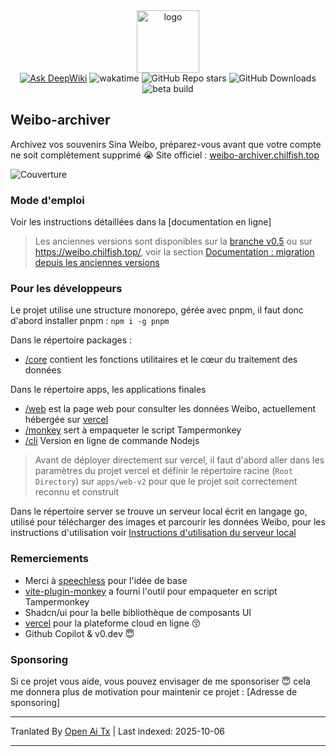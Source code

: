 <div align="center">
  <img
    alt="logo"
    width="100"
    src="https://p.chilfish.top/weibo/icon.webp"
  />

  <div>
    <a href="https://deepwiki.com/Chilfish/Weibo-archiver"><img src="https://deepwiki.com/badge.svg" alt="Ask DeepWiki"></a>
    <img src="https://wakatime.com/badge/user/0842a71f-c026-4b09-8aa0-f8398b4c3423/project/3416f224-f0dc-4b08-805c-af30dbd396b2.svg" alt="wakatime">
    <img alt="GitHub Repo stars" src="https://img.shields.io/github/stars/chilfish/weibo-archiver">
    <img alt="GitHub Downloads" src="https://img.shields.io/github/downloads/chilfish/weibo-archiver/total">
    <img alt="beta build" src="https://github.com/Chilfish/Weibo-archiver/actions/workflows/beta-build.yml/badge.svg">
  </div>
</div>

## Weibo-archiver

Archivez vos souvenirs Sina Weibo, préparez-vous avant que votre compte ne soit complètement supprimé 😭 Site officiel : [weibo-archiver.chilfish.top](https://weibo-archiver.chilfish.top)

![Couverture](https://p.chilfish.top/weibo/cover.webp)

### Mode d'emploi

Voir les instructions détaillées dans la [documentation en ligne]

> Les anciennes versions sont disponibles sur la [branche v0.5](https://github.com/Chilfish/Weibo-archiver/tree/v0.5) ou sur https://weibo.chilfish.top/, voir la section [Documentation : migration depuis les anciennes versions](https://weibo-archiver.chilfish.top/docs/intro.html#从旧版本迁移)

### Pour les développeurs

Le projet utilise une structure monorepo, gérée avec pnpm, il faut donc d'abord installer pnpm : `npm i -g pnpm`

Dans le répertoire packages :

- [/core](packages/core/) contient les fonctions utilitaires et le cœur du traitement des données

Dans le répertoire apps, les applications finales

- [/web](apps/web-v2/) est la page web pour consulter les données Weibo, actuellement hébergée sur [vercel]
- [/monkey](apps/monkey/) sert à empaqueter le script Tampermonkey
- [/cli](apps/cli) Version en ligne de commande Nodejs

> Avant de déployer directement sur vercel, il faut d'abord aller dans les paramètres du projet vercel et définir le répertoire racine (`Root Directory`) sur `apps/web-v2` pour que le projet soit correctement reconnu et construit

Dans le répertoire server se trouve un serveur local écrit en langage go, utilisé pour télécharger des images et parcourir les données Weibo, pour les instructions d'utilisation voir [Instructions d'utilisation du serveur local](https://raw.githubusercontent.com/Chilfish/Weibo-archiver/main/server/README.md)

### Remerciements

- Merci à [speechless] pour l'idée de base
- [vite-plugin-monkey] a fourni l'outil pour empaqueter en script Tampermonkey
- Shadcn/ui pour la belle bibliothèque de composants UI
- [vercel] pour la plateforme cloud en ligne 😚
- Github Copilot & v0.dev 😇

### Sponsoring

Si ce projet vous aide, vous pouvez envisager de me sponsoriser 😇 cela me donnera plus de motivation pour maintenir ce projet : [Adresse de sponsoring]

[releases]: https://raw.githubusercontent.com/Chilfish/Weibo-archiver/monkey/weibo-archiver.user.js
[scripts.zip]: https://github.com/Chilfish/Weibo-archiver/raw/monkey/scripts.zip
[speechless]: https://github.com/meterscao/Speechless
[naive-ui]: https://www.naiveui.com/zh-CN/os-theme
[#1]: https://github.com/Chilfish/Weibo-archiver/issues/1
[#5]: https://github.com/Chilfish/Weibo-archiver/issues/5
[Node.js 官网]: https://nodejs.org/en/download
[vite-plugin-monkey]: https://github.com/lisonge/vite-plugin-monkey
[镜像地址]: https://p.chilfish.top/weibo-archiver.user.js
[项目的 Todo]: https://github.com/Chilfish/Weibo-archiver/issues/7
[赞助地址]: https://chilfish.top/sponsors
[vercel]: https://vercel.com
[使用教程]: https://docs.qq.com/doc/DTWttbXlMUGxZZnZq
[actions]: https://github.com/Chilfish/Weibo-archiver/actions/workflows/beta-build.yml?query=branch:main+event:push+is:success
[微博网页版]: https://weibo.com
[在线文档]: https://weibo-archiver.chilfish.top/docs/


---

Tranlated By [Open Ai Tx](https://github.com/OpenAiTx/OpenAiTx) | Last indexed: 2025-10-06

---